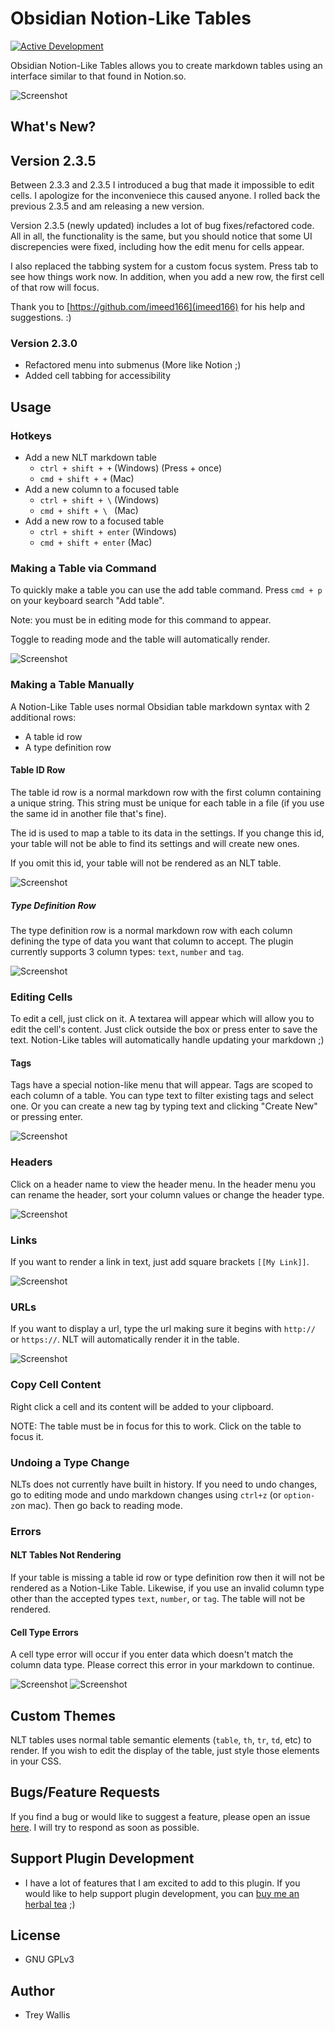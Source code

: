 # Obsidian Notion-Like Tables

[![Active Development](https://img.shields.io/badge/Maintenance%20Level-Actively%20Developed-brightgreen.svg)](https://gist.github.com/cheerfulstoic/d107229326a01ff0f333a1d3476e068d)

Obsidian Notion-Like Tables allows you to create markdown tables using an interface similar to that found in Notion.so.

![Screenshot](https://raw.githubusercontent.com/trey-wallis/obsidian-notion-like-tables/master/.readme/preview.png)

## What's New?

## Version 2.3.5

Between 2.3.3 and 2.3.5 I introduced a bug that made it impossible to edit cells. I apologize for the inconveniece this caused anyone. I rolled back the previous 2.3.5 and am releasing a new version.

Version 2.3.5 (newly updated) includes a lot of bug fixes/refactored code. All in all, the functionality is the same, but you should notice that some UI discrepencies were fixed, including how the edit menu for cells appear.

I also replaced the tabbing system for a custom focus system. Press tab to see how things work now.
In addition, when you add a new row, the first cell of that row will focus.

Thank you to [https://github.com/imeed166](imeed166) for his help and suggestions. :)

### Version 2.3.0

-   Refactored menu into submenus (More like Notion ;)
-   Added cell tabbing for accessibility

## Usage

### Hotkeys

-   Add a new NLT markdown table
    -   `ctrl + shift + +` (Windows) (Press + once)
    -   `cmd + shift + +` (Mac)
-   Add a new column to a focused table
    -   `ctrl + shift + \` (Windows)
    -   `cmd + shift + \ ` (Mac)
-   Add a new row to a focused table
    -   `ctrl + shift + enter` (Windows)
    -   `cmd + shift + enter` (Mac)

### Making a Table via Command

To quickly make a table you can use the add table command. Press `cmd + p` on your keyboard search "Add table".

Note: you must be in editing mode for this command to appear.

Toggle to reading mode and the table will automatically render.

![Screenshot](https://raw.githubusercontent.com/trey-wallis/obsidian-notion-like-tables/master/.readme/add-table-command.png)

### Making a Table Manually

A Notion-Like Table uses normal Obsidian table markdown syntax with 2 additional rows:

-   A table id row
-   A type definition row

#### Table ID Row

The table id row is a normal markdown row with the first column containing a unique string. This string must be unique for each table in a file (if you use the same id in another file that's fine).

The id is used to map a table to its data in the settings. If you change this id, your table will not be able to find its settings and will create new ones.

If you omit this id, your table will not be rendered as an NLT table.

![Screenshot](https://raw.githubusercontent.com/trey-wallis/obsidian-notion-like-tables/master/.readme/table-id-row.png)

##### Type Definition Row

The type definition row is a normal markdown row with each column defining the type of data you want that column to accept. The plugin currently supports 3 column types: `text`, `number` and `tag`.

![Screenshot](https://raw.githubusercontent.com/trey-wallis/obsidian-notion-like-tables/master/.readme/type-definition-row.png)

### Editing Cells

To edit a cell, just click on it. A textarea will appear which will allow you to edit the cell's content. Just click outside the box or press enter to save the text. Notion-Like tables will automatically handle updating your markdown ;)

#### Tags

Tags have a special notion-like menu that will appear. Tags are scoped to each column of a table. You can type text to filter existing tags and select one. Or you can create a new tag by typing text and clicking "Create New" or pressing enter.

![Screenshot](https://raw.githubusercontent.com/trey-wallis/obsidian-notion-like-tables/master/.readme/tag-menu.png)

### Headers

Click on a header name to view the header menu. In the header menu you can rename the header, sort your column values or change the header type.

![Screenshot](https://raw.githubusercontent.com/trey-wallis/obsidian-notion-like-tables/master/.readme/header.png)

### Links

If you want to render a link in text, just add square brackets `[[My Link]]`.

![Screenshot](https://raw.githubusercontent.com/trey-wallis/obsidian-notion-like-tables/master/.readme/internal-link-edit.png)

### URLs

If you want to display a url, type the url making sure it begins with `http://` or `https://`. NLT will automatically render it in the table.

![Screenshot](https://raw.githubusercontent.com/trey-wallis/obsidian-notion-like-tables/master/.readme/url.png)

### Copy Cell Content

Right click a cell and its content will be added to your clipboard.

NOTE: The table must be in focus for this to work. Click on the table to focus it.

### Undoing a Type Change

NLTs does not currently have built in history. If you need to undo changes, go to editing mode and undo markdown changes using `ctrl+z` (or `option-z`on mac). Then go back to reading mode.

### Errors

#### NLT Tables Not Rendering

If your table is missing a table id row or type definition row then it will not be rendered as a Notion-Like Table. Likewise, if you use an invalid column type other than the accepted types `text`, `number`, or `tag`. The table will not be rendered.

#### Cell Type Errors

A cell type error will occur if you enter data which doesn't match the column data type. Please correct this error in your markdown to continue.

![Screenshot](https://raw.githubusercontent.com/trey-wallis/obsidian-notion-like-tables/master/.readme/cell-error-1.png)
![Screenshot](https://raw.githubusercontent.com/trey-wallis/obsidian-notion-like-tables/master/.readme/cell-error-2.png)

## Custom Themes

NLT tables uses normal table semantic elements (`table`, `th`, `tr`, `td`, etc) to render. If you wish to edit the display of the table, just style those elements in your CSS.

## Bugs/Feature Requests

If you find a bug or would like to suggest a feature, please open an issue [here](https://github.com/trey-wallis/obsidian-notion-like-tables/issues). I will try to respond as soon as possible.

## Support Plugin Development

-   I have a lot of features that I am excited to add to this plugin. If you would like to help support plugin development, you can [buy me an herbal tea](https://www.buymeacoffee.com/treywallis) ;)

## License

-   GNU GPLv3

## Author

-   Trey Wallis
